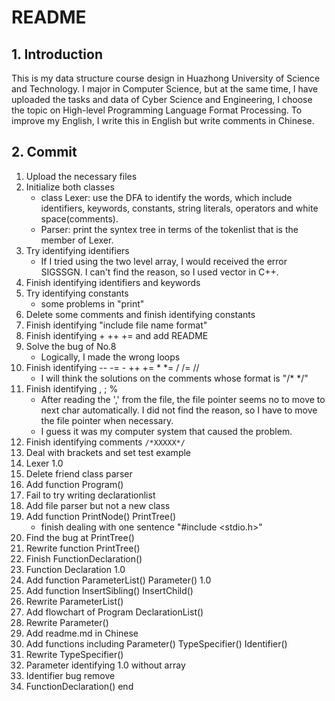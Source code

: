 # README

## 1. Introduction

This is my data structure course design in Huazhong University of Science and Technology. I major in Computer Science, but at the same time, I have uploaded the tasks and data of Cyber Science and Engineering, I choose the topic on High-level Programming Language Format Processing. To improve my English, I write this in English but write comments in Chinese.

## 2. Commit

1. Upload the necessary files
2. Initialize both classes
   - class Lexer: use the DFA to identify the words, which include identifiers, keywords, constants, string literals, operators and white space(comments).
   - Parser: print the syntex tree in terms of the tokenlist that is the member of Lexer.
3. Try identifying identifiers
   - If I tried using the two level array, I would received the error SIGSSGN. I can't find the reason, so I used vector in C++.
4. Finish identifying identifiers and keywords
5. Try identifying constants
   - some problems in "print"
6. Delete some comments and finish identifying constants
7. Finish identifying "include file name format"
8. Finish identifying + ++ += and add README
9. Solve the bug of No.8
   - Logically, I made the wrong loops
10. Finish identifying -- -= - ++ += * *= / /= // 
    - I will think the solutions on the comments whose format is "/*    */"
11. Finish identifying , ; %
    - After reading the ',' from the file, the file pointer seems no to move to next char automatically. I did not find the reason, so I have to move the file pointer when necessary.
    - I guess it was my computer system that caused the problem.
12. Finish identifying comments `/*XXXXX*/`
13. Deal with brackets and set test example
14. Lexer 1.0
15. Delete friend class parser
16. Add function Program()
17. Fail to try writing declarationlist
18. Add file parser but not a new class
19. Add function PrintNode() PrintTree() 
    - finish dealing with one sentence "#include <stdio.h>"
20. Find the bug at PrintTree()
21. Rewrite function PrintTree()
22. Finish FunctionDeclaration()
23. Function Declaration 1.0
24. Add function ParameterList()  Parameter() 1.0
25. Add function InsertSibling() InsertChild()
26. Rewrite ParameterList()
27. Add flowchart of Program DeclarationList()
28. Rewrite Parameter()
29. Add readme.md in Chinese
30. Add functions including Parameter() TypeSpecifier() Identifier()
31. Rewrite TypeSpecifier()
32. Parameter identifying 1.0 without array
33. Identifier bug remove
34. FunctionDeclaration() end 
